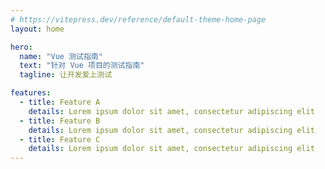 ```yaml
---
# https://vitepress.dev/reference/default-theme-home-page
layout: home

hero:
  name: "Vue 测试指南"
  text: "针对 Vue 项目的测试指南"
  tagline: 让开发爱上测试

features:
  - title: Feature A
    details: Lorem ipsum dolor sit amet, consectetur adipiscing elit
  - title: Feature B
    details: Lorem ipsum dolor sit amet, consectetur adipiscing elit
  - title: Feature C
    details: Lorem ipsum dolor sit amet, consectetur adipiscing elit
---
```


